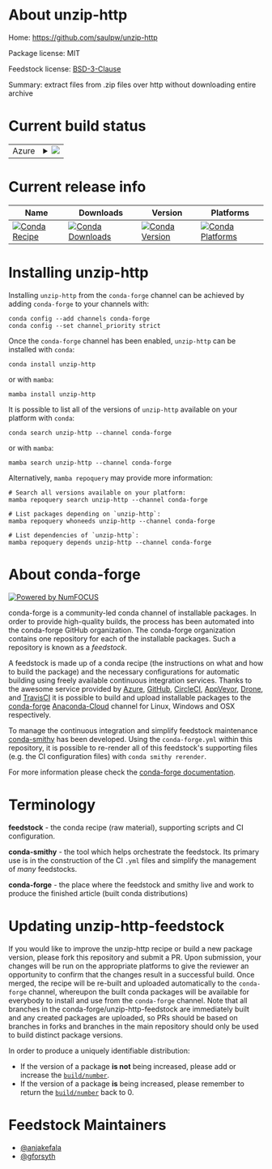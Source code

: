 About unzip-http
================

Home: https://github.com/saulpw/unzip-http

Package license: MIT

Feedstock license: [BSD-3-Clause](https://github.com/conda-forge/unzip-http-feedstock/blob/main/LICENSE.txt)

Summary: extract files from .zip files over http without downloading entire archive

Current build status
====================


<table>
    
  <tr>
    <td>Azure</td>
    <td>
      <details>
        <summary>
          <a href="https://dev.azure.com/conda-forge/feedstock-builds/_build/latest?definitionId=16503&branchName=main">
            <img src="https://dev.azure.com/conda-forge/feedstock-builds/_apis/build/status/unzip-http-feedstock?branchName=main">
          </a>
        </summary>
        <table>
          <thead><tr><th>Variant</th><th>Status</th></tr></thead>
          <tbody><tr>
              <td>linux_64_python3.10.____cpython</td>
              <td>
                <a href="https://dev.azure.com/conda-forge/feedstock-builds/_build/latest?definitionId=16503&branchName=main">
                  <img src="https://dev.azure.com/conda-forge/feedstock-builds/_apis/build/status/unzip-http-feedstock?branchName=main&jobName=linux&configuration=linux_64_python3.10.____cpython" alt="variant">
                </a>
              </td>
            </tr><tr>
              <td>linux_64_python3.8.____cpython</td>
              <td>
                <a href="https://dev.azure.com/conda-forge/feedstock-builds/_build/latest?definitionId=16503&branchName=main">
                  <img src="https://dev.azure.com/conda-forge/feedstock-builds/_apis/build/status/unzip-http-feedstock?branchName=main&jobName=linux&configuration=linux_64_python3.8.____cpython" alt="variant">
                </a>
              </td>
            </tr><tr>
              <td>linux_64_python3.9.____cpython</td>
              <td>
                <a href="https://dev.azure.com/conda-forge/feedstock-builds/_build/latest?definitionId=16503&branchName=main">
                  <img src="https://dev.azure.com/conda-forge/feedstock-builds/_apis/build/status/unzip-http-feedstock?branchName=main&jobName=linux&configuration=linux_64_python3.9.____cpython" alt="variant">
                </a>
              </td>
            </tr><tr>
              <td>osx_64_python3.10.____cpython</td>
              <td>
                <a href="https://dev.azure.com/conda-forge/feedstock-builds/_build/latest?definitionId=16503&branchName=main">
                  <img src="https://dev.azure.com/conda-forge/feedstock-builds/_apis/build/status/unzip-http-feedstock?branchName=main&jobName=osx&configuration=osx_64_python3.10.____cpython" alt="variant">
                </a>
              </td>
            </tr><tr>
              <td>osx_64_python3.8.____cpython</td>
              <td>
                <a href="https://dev.azure.com/conda-forge/feedstock-builds/_build/latest?definitionId=16503&branchName=main">
                  <img src="https://dev.azure.com/conda-forge/feedstock-builds/_apis/build/status/unzip-http-feedstock?branchName=main&jobName=osx&configuration=osx_64_python3.8.____cpython" alt="variant">
                </a>
              </td>
            </tr><tr>
              <td>osx_64_python3.9.____cpython</td>
              <td>
                <a href="https://dev.azure.com/conda-forge/feedstock-builds/_build/latest?definitionId=16503&branchName=main">
                  <img src="https://dev.azure.com/conda-forge/feedstock-builds/_apis/build/status/unzip-http-feedstock?branchName=main&jobName=osx&configuration=osx_64_python3.9.____cpython" alt="variant">
                </a>
              </td>
            </tr><tr>
              <td>win_64_python3.10.____cpython</td>
              <td>
                <a href="https://dev.azure.com/conda-forge/feedstock-builds/_build/latest?definitionId=16503&branchName=main">
                  <img src="https://dev.azure.com/conda-forge/feedstock-builds/_apis/build/status/unzip-http-feedstock?branchName=main&jobName=win&configuration=win_64_python3.10.____cpython" alt="variant">
                </a>
              </td>
            </tr><tr>
              <td>win_64_python3.8.____cpython</td>
              <td>
                <a href="https://dev.azure.com/conda-forge/feedstock-builds/_build/latest?definitionId=16503&branchName=main">
                  <img src="https://dev.azure.com/conda-forge/feedstock-builds/_apis/build/status/unzip-http-feedstock?branchName=main&jobName=win&configuration=win_64_python3.8.____cpython" alt="variant">
                </a>
              </td>
            </tr><tr>
              <td>win_64_python3.9.____cpython</td>
              <td>
                <a href="https://dev.azure.com/conda-forge/feedstock-builds/_build/latest?definitionId=16503&branchName=main">
                  <img src="https://dev.azure.com/conda-forge/feedstock-builds/_apis/build/status/unzip-http-feedstock?branchName=main&jobName=win&configuration=win_64_python3.9.____cpython" alt="variant">
                </a>
              </td>
            </tr>
          </tbody>
        </table>
      </details>
    </td>
  </tr>
</table>

Current release info
====================

| Name | Downloads | Version | Platforms |
| --- | --- | --- | --- |
| [![Conda Recipe](https://img.shields.io/badge/recipe-unzip--http-green.svg)](https://anaconda.org/conda-forge/unzip-http) | [![Conda Downloads](https://img.shields.io/conda/dn/conda-forge/unzip-http.svg)](https://anaconda.org/conda-forge/unzip-http) | [![Conda Version](https://img.shields.io/conda/vn/conda-forge/unzip-http.svg)](https://anaconda.org/conda-forge/unzip-http) | [![Conda Platforms](https://img.shields.io/conda/pn/conda-forge/unzip-http.svg)](https://anaconda.org/conda-forge/unzip-http) |

Installing unzip-http
=====================

Installing `unzip-http` from the `conda-forge` channel can be achieved by adding `conda-forge` to your channels with:

```
conda config --add channels conda-forge
conda config --set channel_priority strict
```

Once the `conda-forge` channel has been enabled, `unzip-http` can be installed with `conda`:

```
conda install unzip-http
```

or with `mamba`:

```
mamba install unzip-http
```

It is possible to list all of the versions of `unzip-http` available on your platform with `conda`:

```
conda search unzip-http --channel conda-forge
```

or with `mamba`:

```
mamba search unzip-http --channel conda-forge
```

Alternatively, `mamba repoquery` may provide more information:

```
# Search all versions available on your platform:
mamba repoquery search unzip-http --channel conda-forge

# List packages depending on `unzip-http`:
mamba repoquery whoneeds unzip-http --channel conda-forge

# List dependencies of `unzip-http`:
mamba repoquery depends unzip-http --channel conda-forge
```


About conda-forge
=================

[![Powered by
NumFOCUS](https://img.shields.io/badge/powered%20by-NumFOCUS-orange.svg?style=flat&colorA=E1523D&colorB=007D8A)](https://numfocus.org)

conda-forge is a community-led conda channel of installable packages.
In order to provide high-quality builds, the process has been automated into the
conda-forge GitHub organization. The conda-forge organization contains one repository
for each of the installable packages. Such a repository is known as a *feedstock*.

A feedstock is made up of a conda recipe (the instructions on what and how to build
the package) and the necessary configurations for automatic building using freely
available continuous integration services. Thanks to the awesome service provided by
[Azure](https://azure.microsoft.com/en-us/services/devops/), [GitHub](https://github.com/),
[CircleCI](https://circleci.com/), [AppVeyor](https://www.appveyor.com/),
[Drone](https://cloud.drone.io/welcome), and [TravisCI](https://travis-ci.com/)
it is possible to build and upload installable packages to the
[conda-forge](https://anaconda.org/conda-forge) [Anaconda-Cloud](https://anaconda.org/)
channel for Linux, Windows and OSX respectively.

To manage the continuous integration and simplify feedstock maintenance
[conda-smithy](https://github.com/conda-forge/conda-smithy) has been developed.
Using the ``conda-forge.yml`` within this repository, it is possible to re-render all of
this feedstock's supporting files (e.g. the CI configuration files) with ``conda smithy rerender``.

For more information please check the [conda-forge documentation](https://conda-forge.org/docs/).

Terminology
===========

**feedstock** - the conda recipe (raw material), supporting scripts and CI configuration.

**conda-smithy** - the tool which helps orchestrate the feedstock.
                   Its primary use is in the construction of the CI ``.yml`` files
                   and simplify the management of *many* feedstocks.

**conda-forge** - the place where the feedstock and smithy live and work to
                  produce the finished article (built conda distributions)


Updating unzip-http-feedstock
=============================

If you would like to improve the unzip-http recipe or build a new
package version, please fork this repository and submit a PR. Upon submission,
your changes will be run on the appropriate platforms to give the reviewer an
opportunity to confirm that the changes result in a successful build. Once
merged, the recipe will be re-built and uploaded automatically to the
`conda-forge` channel, whereupon the built conda packages will be available for
everybody to install and use from the `conda-forge` channel.
Note that all branches in the conda-forge/unzip-http-feedstock are
immediately built and any created packages are uploaded, so PRs should be based
on branches in forks and branches in the main repository should only be used to
build distinct package versions.

In order to produce a uniquely identifiable distribution:
 * If the version of a package **is not** being increased, please add or increase
   the [``build/number``](https://docs.conda.io/projects/conda-build/en/latest/resources/define-metadata.html#build-number-and-string).
 * If the version of a package **is** being increased, please remember to return
   the [``build/number``](https://docs.conda.io/projects/conda-build/en/latest/resources/define-metadata.html#build-number-and-string)
   back to 0.

Feedstock Maintainers
=====================

* [@anjakefala](https://github.com/anjakefala/)
* [@gforsyth](https://github.com/gforsyth/)

